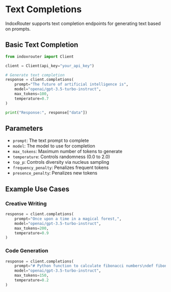 # Text Completions

IndoxRouter supports text completion endpoints for generating text based on prompts.

## Basic Text Completion

```python
from indoxrouter import Client

client = Client(api_key="your_api_key")

# Generate text completion
response = client.completions(
    prompt="The future of artificial intelligence is",
    model="openai/gpt-3.5-turbo-instruct",
    max_tokens=100,
    temperature=0.7
)

print("Response:", response["data"])
```

## Parameters

- `prompt`: The text prompt to complete
- `model`: The model to use for completion
- `max_tokens`: Maximum number of tokens to generate
- `temperature`: Controls randomness (0.0 to 2.0)
- `top_p`: Controls diversity via nucleus sampling
- `frequency_penalty`: Penalizes frequent tokens
- `presence_penalty`: Penalizes new tokens

## Example Use Cases

### Creative Writing

```python
response = client.completions(
    prompt="Once upon a time in a magical forest,",
    model="openai/gpt-3.5-turbo-instruct",
    max_tokens=200,
    temperature=0.9
)
```

### Code Generation

```python
response = client.completions(
    prompt="# Python function to calculate fibonacci numbers\ndef fibonacci(n):",
    model="openai/gpt-3.5-turbo-instruct",
    max_tokens=150,
    temperature=0.2
)
```

